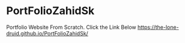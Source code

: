 # PortFolioZahidSk
Portfolio Website From Scratch. Click the Link Below
https://the-lone-druid.github.io/PortFolioZahidSk/
